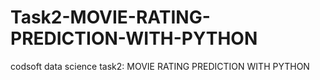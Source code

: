 # Task2-MOVIE-RATING-PREDICTION-WITH-PYTHON
codsoft data science task2: MOVIE RATING PREDICTION WITH PYTHON
